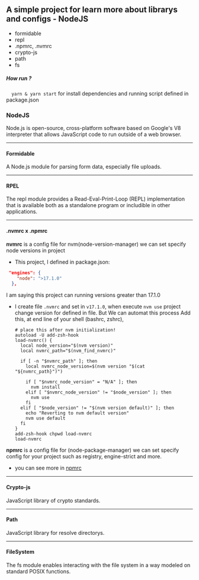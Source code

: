## A simple project for learn more about librarys and configs - NodeJS
* formidable
* repl
* .npmrc, .nvmrc
* crypto-js
* path
* fs

##### How run ?
  ```  yarn & yarn start```
  for install dependencies and running script defined in package.json

### NodeJS

Node.js is open-source, cross-platform software based on Google's V8 interpreter that allows JavaScript code to run outside of a web browser.

---

#### Formidable

A Node.js module for parsing form data, especially file uploads.

---

#### RPEL

The repl module provides a Read-Eval-Print-Loop (REPL) implementation that is available both as a standalone program or includible in other applications.

---

#### .nvmrc x .npmrc

**nvmrc** is a config file for nvm(node-version-manager) we can set specify node versions in project 

- This project, I defined in package.json:
```json
 "engines": {
    "node": ">17.1.0"
  },
```
  I am saying this project can running versions greater than 17.1.0 

- I create file `.nvmrc` and set in `v17.1.0`, when execute `nvm use` project change version for defined in file. But We can automat this process
Add this, at end line of your shell (bashrc, zshrc), 
  ```shell
  # place this after nvm initialization!
  autoload -U add-zsh-hook
  load-nvmrc() {
    local node_version="$(nvm version)"
    local nvmrc_path="$(nvm_find_nvmrc)"

    if [ -n "$nvmrc_path" ]; then
      local nvmrc_node_version=$(nvm version "$(cat "${nvmrc_path}")")

      if [ "$nvmrc_node_version" = "N/A" ]; then
        nvm install
      elif [ "$nvmrc_node_version" != "$node_version" ]; then
        nvm use
      fi
    elif [ "$node_version" != "$(nvm version default)" ]; then
      echo "Reverting to nvm default version"
      nvm use default
    fi
  }
  add-zsh-hook chpwd load-nvmrc
  load-nvmrc
  ```


**npmrc** is a config file for (node-package-manager) we can set specify config for your project such as registry, engine-strict and more.

- you can see more in [npmrc](https://docs.npmjs.com/cli/v7/configuring-npm/npmrc)

---

#### Crypto-js

JavaScript library of crypto standards.

---

#### Path

JavaScript library for resolve directorys.

---

#### FileSystem

The fs module enables interacting with the file system in a way modeled on standard POSIX functions.
